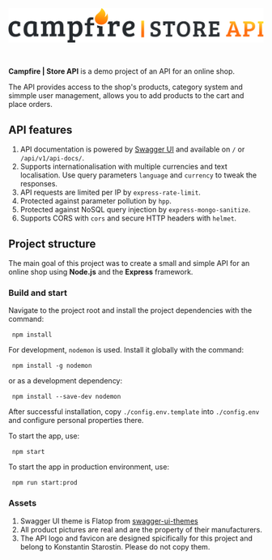 <p align="center">
  <img src="/public/img/campfire_logo.png" alt="Campfire Store API"/>
</p>
<br/>

**Campfire | Store API** is a demo project of an API for an online shop.

The API provides access to the shop's products, category system and simmple user management, allows you to add products to the cart and place orders.

## API features

1. API documentation is powered by [Swagger UI](https://swagger.io/tools/swagger-ui/) and available on `/` or `/api/v1/api-docs/`.
2. Supports internationalisation with multiple currencies and text localisation. Use query parameters `language` and `currency` to tweak the responses.
3. API requests are limited per IP by `express-rate-limit`.
4. Protected against parameter pollution by `hpp`.
5. Protected against NoSQL query injection by `express-mongo-sanitize`.
6. Supports CORS with `cors` and secure HTTP headers with `helmet`.

## Project structure

The main goal of this project was to create a small and simple API for an online shop using **Node.js** and the **Express** framework.

### Build and start

Navigate to the project root and install the project dependencies with the command:

```
 npm install
```

For development, `nodemon` is used. Install it globally with the command:

```
 npm install -g nodemon
```

or as a development dependency:

```
 npm install --save-dev nodemon
```

After successful installation, copy `./config.env.template` into `./config.env` and configure personal properties there.

To start the app, use:

```
 npm start
```

To start the app in production environment, use:

```
 npm run start:prod
```

### Assets

1. Swagger UI theme is Flatop from [swagger-ui-themes](https://github.com/ostranme/swagger-ui-themes)
2. All product pictures are real and are the property of their manufacturers.
3. The API logo and favicon are designed spicifically for this project and belong to Konstantin Starostin. Please do not copy them.
